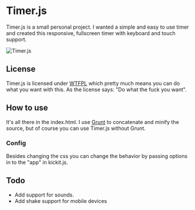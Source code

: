 # Timer.js

Timer.js is a small personal project. I wanted a simple and easy to use timer and created this responsive, fullscreen timer with keyboard and touch support.

![Timer.js](https://dl.dropboxusercontent.com/u/6306766/tobiasbleckert.se/timer.js.png)

## License
Timer.js is licensed under [WTFPL](http://www.wtfpl.net/) which pretty much means you can do what you want with this. As the license says: "Do what the fuck you want".

## How to use
It's all there in the index.html. I use [Grunt](http://gruntjs.com/) to concatenate and minify the source, but of course you can use Timer.js without Grunt.

### Config
Besides changing the css you can change the behavior by passing options in to the "app" in kickit.js.

## Todo
* Add support for sounds.
* Add shake support for mobile devices